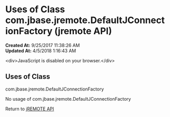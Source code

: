 # Uses of Class com.jbase.jremote.DefaultJConnectionFactory (jremote API)

**Created At:** 9/25/2017 11:38:26 AM  
**Updated At:** 4/5/2018 1:16:43 AM  

<!--<br>    try {<br>        if (location.href.indexOf('is-external=true') == -1) {<br>            parent.document.title="Uses of Class com.jbase.jremote.DefaultJConnectionFactory (jremote   API)";<br>        }<br>    }<br>    catch(err) {<br>    }<br>//-->&lt;div&gt;JavaScript is disabled on your browser.&lt;/div&gt;


<!--<br>  allClassesLink = document.getElementById("allclasses\_navbar\_top");<br>  if(window==top) {<br>    allClassesLink.style.display = "block";<br>  }<br>  else {<br>    allClassesLink.style.display = "none";<br>  }<br>  //-->

## Uses of Class
com.jbase.jremote.DefaultJConnectionFactory

No usage of com.jbase.jremote.DefaultJConnectionFactory

Return to [jREMOTE API](com_jbase_jremote_package-summary)
